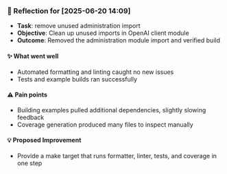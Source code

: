 ### :book: Reflection for [2025-06-20 14:09]
  - **Task**: remove unused administration import
  - **Objective**: Clean up unused imports in OpenAI client module
  - **Outcome**: Removed the administration module import and verified build

#### :sparkles: What went well
  - Automated formatting and linting caught no new issues
  - Tests and example builds ran successfully

#### :warning: Pain points
  - Building examples pulled additional dependencies, slightly slowing feedback
  - Coverage generation produced many files to inspect manually

#### :bulb: Proposed Improvement
  - Provide a make target that runs formatter, linter, tests, and coverage in one step

